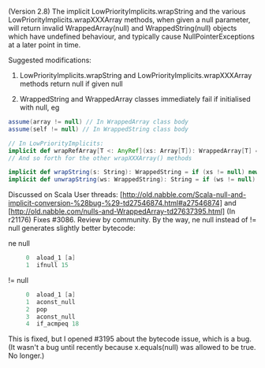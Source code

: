 (Version 2.8) The implicit LowPriorityImplicits.wrapString and the various LowPriorityImplicits.wrapXXXArray methods, when given a null parameter, will return invalid WrappedArray(null) and WrappedString(null) objects which have undefined behaviour, and typically cause NullPointerExceptions at a later point in time.  

Suggested modifications:

1) LowPriorityImplicits.wrapString and LowPriorityImplicits.wrapXXXArray methods return null if given null

2) WrappedString and WrappedArray classes immediately fail if initialised with null, eg 
```scala
assume(array != null) // In WrappedArray class body
assume(self != null) // In WrappedString class body

// In LowPriorityImplicits:
implicit def wrapRefArray[T <: AnyRef](xs: Array[T]): WrappedArray[T] = if (xs != null) new WrappedArray.ofRef[T](xs) else null
// And so forth for the other wrapXXXArray() methods

implicit def wrapString(s: String): WrappedString = if (xs != null) new WrappedString(s) else null
implicit def unwrapString(ws: WrappedString): String = if (ws != null) ws.self else null
```

Discussed on Scala User threads:
[http://old.nabble.com/Scala-null-and-implicit-conversion-%28bug-%29-td27546874.html#a27546874]
and
[http://old.nabble.com/nulls-and-WrappedArray-td27637395.html]
(In r21176) Fixes #3086. Review by community.
By the way, ne null instead of != null generates slightly better bytecode:

ne null
```scala
     0  aload_1 [a]
     1  ifnull 15
```

!= null
```scala
     0  aload_1 [a]
     1  aconst_null
     2  pop
     3  aconst_null
     4  if_acmpeq 18
```
This is fixed, but I opened #3195 about the bytecode issue, which is a bug.  (It wasn't a bug until recently because x.equals(null) was allowed to be true.  No longer.)
